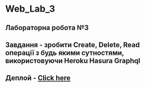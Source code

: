 # Web_Lab_3

## Лабораторна робота №3

## Завдання - зробити Create, Delete, Read операції з будь якими сутностями, використовуючи Heroku Hasura Graphql

## Деплой - [Click here](https://kpi-webpr-lab-3.vercel.app)
